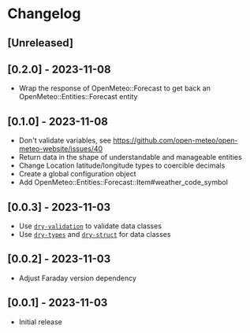 # Changelog

## [Unreleased]

## [0.2.0] - 2023-11-08

- Wrap the response of OpenMeteo::Forecast to get back an OpenMeteo::Entities::Forecast entity

## [0.1.0] - 2023-11-08

- Don't validate variables, see https://github.com/open-meteo/open-meteo-website/issues/40
- Return data in the shape of understandable and manageable entities
- Change Location latitude/longitude types to coercible decimals
- Create a global configuration object
- Add OpenMeteo::Entities::Forecast::Item#weather_code_symbol

## [0.0.3] - 2023-11-03

- Use [`dry-validation`](https://github.com/dry-rb/dry-validation) to validate data classes
- Use [`dry-types`](https://github.com/dry-rb/dry-types) and [`dry-struct`](https://github.com/dry-rb/dry-struct) for data classes

## [0.0.2] - 2023-11-03

- Adjust Faraday version dependency

## [0.0.1] - 2023-11-03

- Initial release
